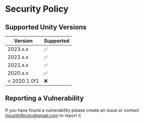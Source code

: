 # Security Policy

## Supported Unity Versions

| Version | Supported          |
| ------- | ------------------ |
| 2023.x.x       | :white_check_mark: |
| 2022.x.x       | :white_check_mark: |
| 2021.x.x       | :white_check_mark: |
| 2020.x.x       | :white_check_mark: |
| < 2020.1.0f1   | :x:                |

## Reporting a Vulnerability

If you have found a vulnerability please create an issue or contact mountnRocky@gmail.com to report it
